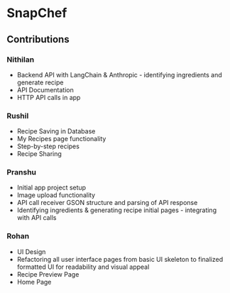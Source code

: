 # SnapChef

## Contributions
### Nithilan
* Backend API with LangChain & Anthropic - identifying ingredients and generate recipe 
* API Documentation
* HTTP API calls in app
  
### Rushil
* Recipe Saving in Database
* My Recipes page functionality
* Step-by-step recipes
* Recipe Sharing

### Pranshu
* Initial app project setup
* Image upload functionality
* API call receiver GSON structure and parsing of API response
* Identifying ingredients & generating recipe initial pages - integrating with API calls

### Rohan
* UI Design
* Refactoring all user interface pages from basic UI skeleton to finalized formatted UI for readability and visual appeal
* Recipe Preview Page
* Home Page
